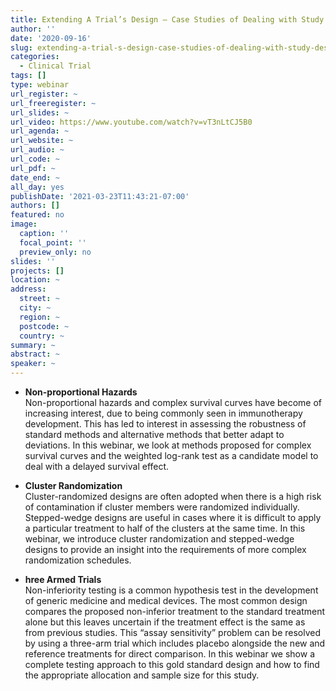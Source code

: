 ```yaml
---
title: Extending A Trial’s Design – Case Studies of Dealing with Study Design Issues
author: ''
date: '2020-09-16'
slug: extending-a-trial-s-design-case-studies-of-dealing-with-study-design-issues
categories:
  - Clinical Trial
tags: []
type: webinar
url_register: ~
url_freeregister: ~
url_slides: ~
url_video: https://www.youtube.com/watch?v=vT3nLtCJ5B0
url_agenda: ~
url_website: ~
url_audio: ~
url_code: ~
url_pdf: ~
date_end: ~
all_day: yes
publishDate: '2021-03-23T11:43:21-07:00'
authors: []
featured: no
image:
  caption: ''
  focal_point: ''
  preview_only: no
slides: ''
projects: []
location: ~
address:
  street: ~
  city: ~
  region: ~
  postcode: ~
  country: ~
summary: ~
abstract: ~
speaker: ~
---
```

<!--more-->
- **Non-proportional Hazards**    
Non-proportional hazards and complex survival curves have become of increasing interest, due to being commonly seen in immunotherapy development. This has led to interest in assessing the robustness of standard methods and alternative methods that better adapt to deviations. In this webinar, we look at methods proposed for complex survival curves and the weighted log-rank test as a candidate model to deal with a delayed survival effect.   
  
- **Cluster Randomization**  
Cluster-randomized designs are often adopted when there is a high risk of contamination if cluster members were randomized individually. Stepped-wedge designs are useful in cases where it is difficult to apply a particular treatment to half of the clusters at the same time. In this webinar, we introduce cluster randomization and stepped-wedge designs to provide an insight into the requirements of more complex randomization schedules.  
  
- **hree Armed Trials**  
Non-inferiority testing is a common hypothesis test in the development of generic medicine and medical devices. The most common design compares the proposed non-inferior treatment to the standard treatment alone but this leaves uncertain if the treatment effect is the same as from previous studies. This “assay sensitivity” problem can be resolved by using a three-arm trial which includes placebo alongside the new and reference treatments for direct comparison.  In this webinar we show a complete testing approach to this gold standard design and how to find the appropriate allocation and sample size for this study.  